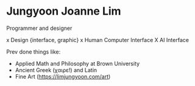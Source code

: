 # Jungyoon Joanne Lim  

Programmer and designer 

x Design {interface, graphic}
x Human Computer Interface
X AI Interface

Prev done things like: 
- Applied Math and Philosophy at Brown University
- Ancient Greek (χαιρε!) and Latin
- Fine Art (https://limjungyoon.com/art) 
